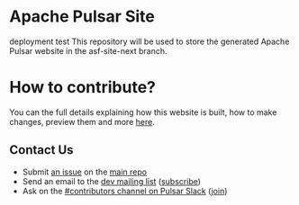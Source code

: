 # Apache Pulsar Site

deployment test
This repository will be used to store the generated Apache Pulsar website in the asf-site-next branch.

# How to contribute?

You can the full details explaining how this website is built, how to make changes, preview them and more [here](https://pulsar.apache.org/contribute/site-intro/).

## Contact Us

* Submit [an issue](https://github.com/apache/pulsar/issues/new) on the [main repo](http://github.com/apache/pulsar)
* Send an email to the [dev mailing list](mailto:dev@pulsar.apache.org) ([subscribe](mailto:dev-subscribe@pulsar.apache.org))
* Ask on the [#contributors channel on Pulsar Slack](https://apache-pulsar.slack.com/channels/contributors) ([join](https://pulsar.apache.org/community#section-discussions))
